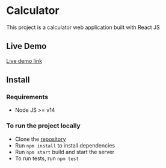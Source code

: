 # Calculator

This project is a calculator web application built with React JS

## Live Demo

[Live demo link](https://calculator-app-21.herokuapp.com/)

## Install
### Requirements

- Node JS >= v14

### To run the project locally

- Clone the [repository](https://github.com/Blaise-Shyaka/Calculator.git)
- Run `npm install` to install dependencies
- Run `npm start` build and start the server
- To run tests, run `npm test`
